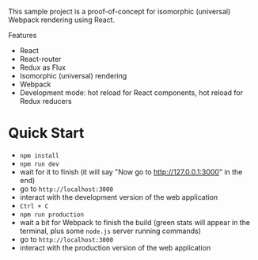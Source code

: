 This sample project is a proof-of-concept for isomorphic (universal) Webpack rendering using React.

Features

* React
* React-router
* Redux as Flux
* Isomorphic (universal) rendering
* Webpack
* Development mode: hot reload for React components, hot reload for Redux reducers

Quick Start
===========

* `npm install`
* `npm run dev`
* wait for it to finish (it will say "Now go to http://127.0.0.1:3000" in the end)
* go to `http://localhost:3000`
* interact with the development version of the web application
* `Ctrl + C`
* `npm run production`
* wait a bit for Webpack to finish the build (green stats will appear in the terminal, plus some `node.js` server running commands)
* go to `http://localhost:3000`
* interact with the production version of the web application
